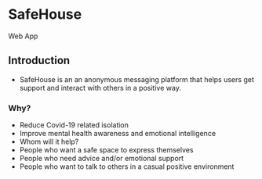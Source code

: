 # SafeHouse
Web App

## Introduction
- SafeHouse is an an anonymous messaging platform that helps users get support and interact with others in a positive way.
### Why?
- Reduce Covid-19 related isolation
- Improve mental health awareness and emotional intelligence 
- Whom will it help?
- People who want a safe space to express themselves
- People who need advice and/or emotional support
- People who want to talk to others in a casual positive environment
